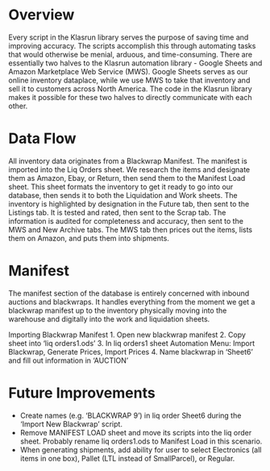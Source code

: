 # Overview
Every script in the Klasrun library serves the purpose of saving time and improving accuracy. The scripts accomplish this through automating tasks that would otherwise be menial, arduous, and time-consuming. There are essentially two halves to the Klasrun automation library - Google Sheets and Amazon Marketplace Web Service (MWS). Google Sheets serves as our online inventory dataplace, while we use MWS to take that inventory and sell it to customers across North America. The code in the Klasrun library makes it possible for these two halves to directly communicate with each other.

# Data Flow
All inventory data originates from a Blackwrap Manifest.  The manifest is imported into the Liq Orders sheet. We research the items and designate them as Amazon, Ebay, or Return, then send them to the Manifest Load sheet. This sheet formats the inventory to get it ready to go into our database, then sends it to both the Liquidation and Work sheets. The inventory is highlighted by designation in the Future tab, then sent to the Listings tab. It is tested and rated, then sent to the Scrap tab. The information is audited for completeness and accuracy, then sent to the MWS and New Archive tabs. The MWS tab then prices out the items, lists them on Amazon, and puts them into shipments.

# Manifest
The manifest section of the database is entirely concerned with inbound auctions and blackwraps. It handles everything from the moment we get a blackwrap manifest up to the inventory physically moving into the warehouse and digitally into the work and liquidation sheets.

Importing Blackwrap Manifest
    1. Open new blackwrap manifest
    2. Copy sheet into ‘liq orders1.ods’
    3. In liq orders1 sheet Automation Menu: Import Blackwrap, Generate Prices, Import Prices
    4. Name blackwrap in ‘Sheet6’ and fill out information in ‘AUCTION’

# Future Improvements
- Create names (e.g. ‘BLACKWRAP 9’) in liq order Sheet6 during the ‘Import New Blackwrap’ script.
- Remove MANIFEST LOAD sheet and move its scripts into the liq order sheet. Probably rename liq orders1.ods to Manifest Load in this scenario.
- When generating shipments, add ability for user to select Electronics (all items in one box), Pallet (LTL instead of SmallParcel), or Regular.
